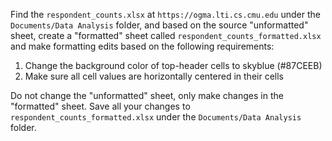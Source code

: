Find the `respondent_counts.xlsx` at `https://ogma.lti.cs.cmu.edu` under the `Documents/Data Analysis` folder, and based on the source "unformatted" sheet, create a "formatted" sheet called `respondent_counts_formatted.xlsx` and make formatting edits based on the following requirements:
1. Change the background color of top-header cells to skyblue (#87CEEB)
2. Make sure all cell values are horizontally centered in their cells

Do not change the "unformatted" sheet, only make changes in the "formatted" sheet.
Save all your changes to `respondent_counts_formatted.xlsx` under the `Documents/Data Analysis` folder.

